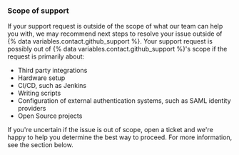 
### Scope of support

If your support request is outside of the scope of what our team can help you with, we may recommend next steps to resolve your issue outside of {% data variables.contact.github_support %}. Your support request is possibly out of {% data variables.contact.github_support %}'s scope if the request is primarily about:
- Third party integrations
- Hardware setup
- CI/CD, such as Jenkins
- Writing scripts
- Configuration of external authentication systems, such as SAML identity providers
- Open Source projects

If you're uncertain if the issue is out of scope, open a ticket and we're happy to help you determine the best way to proceed.  For more information, see the section below.
